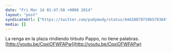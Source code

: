 ```yaml
---
date: "Fri Mar 14 01:47:58 +0000 2014"
layout: "post"
syndicateUrl: ["https://twitter.com/pudymody/status/444288797396578304"]
media: []
---
```

La renga en la plaza rindiendo tirbuto Pappo, no tiene palabras. [http://youtu.be/CpxiOFWFAPw](http://youtu.be/CpxiOFWFAPw)